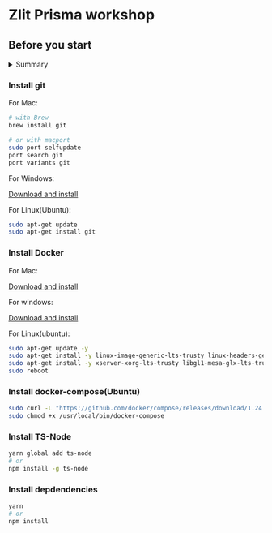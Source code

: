 # Zlit Prisma workshop

## Before you start

<details>
  <summary>
    Summary
  </summary>

  <ul>
      <li><a href="#install-git">Install git</a></li>
      <li><a href="#install-docker">Install Docker</a></li>
      <li><a href="#install-docker-compose-ubuntu">Install docker-compose(Ubuntu)</a></li>
      <li><a href="#install-dependencies">Install dependencies</a></li>
      <li><a href="#install-ts-node">Install TS-Node</a></li>
      <li><a href="#start-service">Start service</a></li>
    </ul>
</details>

### Install git

For Mac:

```bash
# with Brew
brew install git

# or with macport
sudo port selfupdate
port search git
port variants git
```

For Windows:

[Download and install](https://git-for-windows.github.io/)

For Linux(Ubuntu):

```bash
sudo apt-get update
sudo apt-get install git
```

### Install Docker

For Mac:

[Download and install](https://download.docker.com/mac/beta/Docker.dmg)

For windows:

[Download and install](https://download.docker.com/win/beta/InstallDocker.msi)

For Linux(ubuntu):

```bash
sudo apt-get update -y
sudo apt-get install -y linux-image-generic-lts-trusty linux-headers-generic-lts-trusty
sudo apt-get install -y xserver-xorg-lts-trusty libgl1-mesa-glx-lts-trusty
sudo reboot
```

### Install docker-compose(Ubuntu)

```bash
sudo curl -L "https://github.com/docker/compose/releases/download/1.24.0/docker-compose-$(uname -s)-$(uname -m)" -o /usr/local/bin/docker-compose
sudo chmod +x /usr/local/bin/docker-compose
```

### Install TS-Node

```bash
yarn global add ts-node
# or
npm install -g ts-node
```

### Install depdendencies

```bash
yarn
# or
npm install
```
